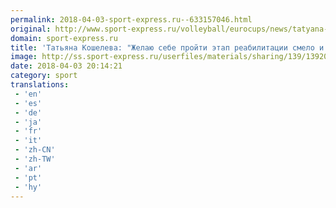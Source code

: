 ```yaml
---
permalink: 2018-04-03-sport-express.ru--633157046.html
original: http://www.sport-express.ru/volleyball/eurocups/news/tatyana-kosheleva-zhelayu-sebe-proyti-etap-reabilitacii-smelo-i-s-ulybkoy-1392017/
domain: sport-express.ru
title: 'Татьяна Кошелева: "Желаю себе пройти этап реабилитации смело и с улыбкой"'
image: http://ss.sport-express.ru/userfiles/materials/sharing/139/1392017.jpg
date: 2018-04-03 20:14:21
category: sport
translations: 
 - 'en'
 - 'es'
 - 'de'
 - 'ja'
 - 'fr'
 - 'it'
 - 'zh-CN'
 - 'zh-TW'
 - 'ar'
 - 'pt'
 - 'hy'
---
```


